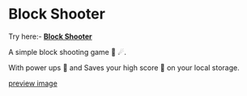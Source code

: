 # Block Shooter

Try here:- **[Block Shooter](https://theflameguy.github.io/blockShooter/)**

A simple block shooting game 🚀 ☄.<br>

With power ups 💫 and Saves your high score 💯 on your local storage.

[preview image](https://github.com/theflameguy/blockShooter/blob/main/preview.png)
